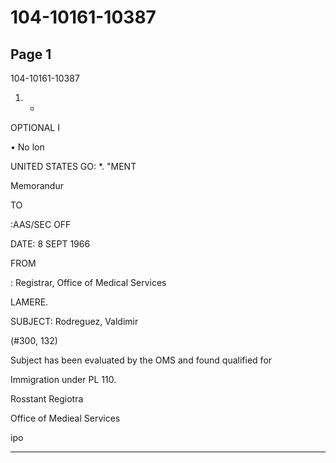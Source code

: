 # 104-10161-10387

## Page 1

104-10161-10387

1. -

OPTIONAL I

• No lon

UNITED STATES GO: *. "MENT

Memorandur

TO

:AAS/SEC OFF

DATE: 8 SEPT 1966

FROM

: Registrar, Office of Medical Services

LAMERE.

SUBJECT: Rodreguez, Valdimir

(#300, 132)

Subject has been evaluated by the OMS and found qualified for

Immigration under PL 110.

Rosstant Regiotra

Office of Medieal Services

ipo

---

